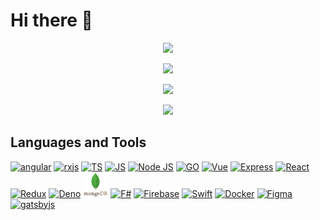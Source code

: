 # Hi there 👋

<p align="center">
    <img src='./_data/me.svg' />
</p>

<p align="center">
    <img src="https://komarev.com/ghpvc/?username=VatsalNarwal&color=grey" />
</p>

<p align="center">
    <img src="https://github-readme-stats.vercel.app/api?username=VatsalNarwal&show_icons=true&bg_color=60,000000,111111&title_color=fafafa&text_color=fafafa" />
</p>

<p align="center">
    <img src="https://github-readme-stats.vercel.app/api/top-langs/?username=VatsalNarwal&langs_count=100&bg_color=30,000,fff,fff,fff" />
</p>

## Languages and Tools

<p align="left">
<a href="https://angular.io/" target="_blank"> <img src="https://angular.io/assets/images/logos/angular/angular.svg" alt="angular" width="40" height="40"/></a>
<a href="https://rxjs.dev/" target="_blank"> <img src="https://rxjs.dev/generated/images/marketing/home/Rx_Logo-512-512.png" alt="rxjs" width="40" height="40"/></a>
<a href="https://www.typescriptlang.org/" target="_blank"> <img src="https://upload.wikimedia.org/wikipedia/commons/thumb/4/4c/Typescript_logo_2020.svg/300px-Typescript_logo_2020.svg.png" alt="TS" width="40" height="40"/></a>
<a href="https://www.javascript.com/" target="_blank"> <img src="https://upload.wikimedia.org/wikipedia/commons/thumb/9/99/Unofficial_JavaScript_logo_2.svg/1024px-Unofficial_JavaScript_logo_2.svg.png" alt="JS" width="40" height="40"/></a>
<a href="https://nodejs.org/" target="_blank"> <img src="https://i1.wp.com/www.ruhidesain.com/wp-content/uploads/2017/10/nodejs-logo-e1497443346889.png?fit=435%2C473&ssl=1" alt="Node JS" width="40" height="40"/></a>
<a href="https://golang.org/" target="_blank"> <img src="https://golang.org/lib/godoc/images/go-logo-blue.svg" alt="GO" width="40" height="40"/></a>
<a href="https://vuejs.org/" target="_blank"> <img src="https://vuejs.org/images/logo.png" alt="Vue" width="40" height="40"/></a>
<a href="https://expressjs.com/" target="_blank"> <img src="https://upload.wikimedia.org/wikipedia/commons/6/64/Expressjs.png" alt="Express" width="130" height="40"/></a>
<a href="https://reactjs.org/" target="_blank"> <img src="https://upload.wikimedia.org/wikipedia/commons/thumb/a/a7/React-icon.svg/1280px-React-icon.svg.png" alt="React" width="40" height="40"/></a>
<a href="https://redux.js.org/" target="_blank"> <img src="https://cdn.worldvectorlogo.com/logos/redux.svg" alt="Redux" width="40" height="40"/></a>
<a href="https://deno.land/" target="_blank"> <img src="https://deno.land/logo.svg" alt="Deno" width="40" height="40"/></a>
<a href="https://www.mongodb.com/" target="_blank"> <img src="https://raw.githubusercontent.com/devicons/devicon/master/icons/mongodb/mongodb-original-wordmark.svg" alt="MongoDB" width="40" height="40"/></a>
<a href="https://fsharp.org/" target="_blank"> <img src="https://fsharp.org/img/logo/fsharp256.png" alt="F#" width="40" height="40"/></a>
<a href="http://firebase.com/" target="_blank"> <img src="https://seeklogo.com/images/F/firebase-logo-402F407EE0-seeklogo.com.png" alt="Firebase" width="30" height="40"/></a>
<a href="https://swift.org/" target="_blank"> <img src="https://miro.medium.com/max/1138/1*6-G_o5PZSzppyfdLTbFu-A.png" alt="Swift" width="40" height="40"/></a>
<a href="https://www.docker.com/" target="_blank"> <img src="https://www.docker.com/sites/default/files/d8/2019-07/vertical-logo-monochromatic.png" alt="Docker" height="40"/></a>
<a href="https://www.figma.com/" target="_blank"> <img src="https://upload.wikimedia.org/wikipedia/commons/3/33/Figma-logo.svg" alt="Figma" height="40"/></a>
<a href="https://www.gatsbyjs.com/" target="_blank"> <img src="https://codingthesmartway.com/wp-content/uploads/2019/02/gatsby-logo.png" alt="gatsbyjs" height="40"/></a>
</p>
